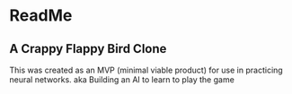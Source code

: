 # ReadMe

## A Crappy Flappy Bird Clone

This was created as an MVP (minimal viable product) for use in practicing neural networks. 
aka Building an AI to learn to play the game
